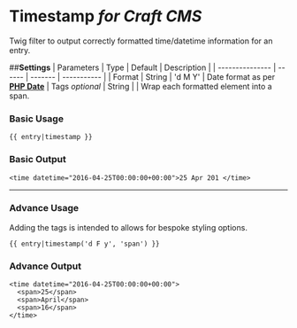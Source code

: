 # Timestamp *for Craft CMS*
Twig filter to output correctly formatted time/datetime information for an entry.

##**Settings**
| Parameters       | Type   | Default | Description |
| --------------- | ------ | ------- | ----------- |
| Format          | String | 'd M Y' | Date format as per [**PHP Date**](http://php.net/manual/en/function.date.php)
| Tags *optional* | String |         | Wrap each formatted element into a span.

### Basic Usage
```
{{ entry|timestamp }}
```
### Basic Output
```
<time datetime="2016-04-25T00:00:00+00:00">25 Apr 201 </time>
```
----
### Advance Usage
Adding the tags is intended to allows for bespoke styling options.
```
{{ entry|timestamp('d F y', 'span') }}
```
### Advance Output
```
<time datetime="2016-04-25T00:00:00+00:00">
  <span>25</span>
  <span>April</span>
  <span>16</span>
</time>
```
